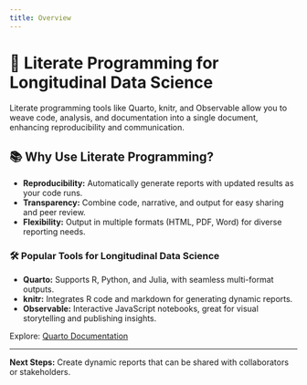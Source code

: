 ```yaml
---
title: Overview
---
```


# 📖 **Literate Programming for Longitudinal Data Science**

Literate programming tools like Quarto, knitr, and Observable allow you to weave code, analysis, and documentation into a single document, enhancing reproducibility and communication.

## 📚 **Why Use Literate Programming?**

- **Reproducibility:** Automatically generate reports with updated results as your code runs.
- **Transparency:** Combine code, narrative, and output for easy sharing and peer review.
- **Flexibility:** Output in multiple formats (HTML, PDF, Word) for diverse reporting needs.

### 🛠️ **Popular Tools for Longitudinal Data Science**

- **Quarto:** Supports R, Python, and Julia, with seamless multi-format outputs.
- **knitr:** Integrates R code and markdown for generating dynamic reports.
- **Observable:** Interactive JavaScript notebooks, great for visual storytelling and publishing insights.

Explore: [Quarto Documentation](https://quarto.org/docs/)

---

**Next Steps:** Create dynamic reports that can be shared with collaborators or stakeholders.
